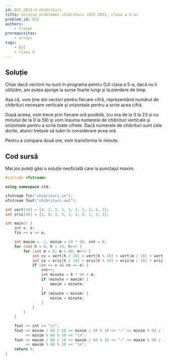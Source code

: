 ```yaml
---
id: OJI-2013-V-chibrituri
title: Soluția problemei chibrituri (OJI 2013, clasa a V-a)
problem_id: 832
authors:
    - traian
prerequisites:
    - arrays
tags:
    - OJI
    - clasa V
---
```


## Soluție

Chiar dacă vectorii nu sunt în programa pentru OJI clasa a 5-a, dacă nu îi utilizăm, am putea ajunge la surse foarte lungi și la pierdere de timp.

Așa că, vom ține doi vectori pentru fiecare cifră, reprezentând numărul de chibrituri necesare verticale și orizontale pentru a scrie acea cifră.

După aceea, vom trece prin fiecare oră posibilă, (cu ora de la $0$ la $23$ și cu minutul de la $0$ la $59$) și vom însuma numerele de chibrituri verticale și orizontale pentru a scrie toate cifrele. Dacă numerele de chibrituri sunt cele dorite, atunci trebuie să luăm în considerare acea oră.

Pentru a compara două ore, vom transforma în minute.

## Cod sursă

Mai jos puteți găsi o soluție neoficială care ia punctajul maxim.

```cpp
#include <fstream>

using namespace std;

ifstream fin("chibrituri.in");
ofstream fout("chibrituri.out");

int vert[10] = {4, 2, 2, 2, 3, 2, 3, 2, 4, 3};
int oriz[10] = {2, 0, 3, 3, 1, 3, 3, 1, 3, 3};

int main() {
    int v, o;
    fin >> v >> o;

    int maxim = -1, minim = 24 * 60, cnt = 0;
    for (int h = 0; h < 24; h++) {
        for (int m = 0; m < 60; m++) {
            int cv = vert[h / 10] + vert[h % 10] + vert[m / 10] + vert[m % 10];
            int co = oriz[h / 10] + oriz[h % 10] + oriz[m / 10] + oriz[m % 10];
            if (cv == v && co == o) {
                cnt++;
                int minute = h * 60 + m;
                if (minute > maxim) {
                    maxim = minute;
                }
                if (minute < minim) {
                    minim = minute;
                }
            }
        }
    }

    fout << cnt << "\n";
    fout << minim / 60 / 10 << minim / 60 % 10 << ":" << minim % 60 / 10
         << minim % 60 % 10 << "\n";
    fout << maxim / 60 / 10 << maxim / 60 % 10 << ":" << maxim % 60 / 10
         << maxim % 60 % 10 << "\n";
    return 0;
}
```
